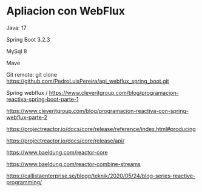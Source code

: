 # Apliacion con WebFlux 
Java: 17

Spring Boot 3.2.3

MySql 8

Mave

Git remote: git clone https://github.com/PedroLuisPereira/api_webflux_spring_boot.git


Spring webflux /
https://www.cleveritgroup.com/blog/programacion-reactiva-spring-boot-parte-1

https://www.cleveritgroup.com/blog/programacion-reactiva-con-spring-webflux-parte-2

https://projectreactor.io/docs/core/release/reference/index.html#producing

https://projectreactor.io/docs/core/release/api/

https://www.baeldung.com/reactor-core

https://www.baeldung.com/reactor-combine-streams

https://callistaenterprise.se/blogg/teknik/2020/05/24/blog-series-reactive-programming/
